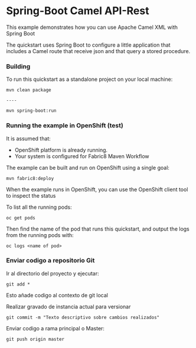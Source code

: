 # Spring-Boot Camel API-Rest

This example demonstrates how you can use Apache Camel XML with Spring Boot

The quickstart uses Spring Boot to configure a little application that includes a Camel route that receive json and that query a stored procedure.

### Building

To run this quickstart as a standalone project on your local machine:


    mvn clean package

    ----

    mvn spring-boot:run

### Running the example in OpenShift (test)

It is assumed that:
- OpenShift platform is already running.
- Your system is configured for Fabric8 Maven Workflow

The example can be built and run on OpenShift using a single goal:

    mvn fabric8:deploy

When the example runs in OpenShift, you can use the OpenShift client tool to inspect the status

To list all the running pods:

    oc get pods

Then find the name of the pod that runs this quickstart, and output the logs from the running pods with:

    oc logs <name of pod>

### Enviar codigo a repositorio Git

Ir al directorio del proyecto y ejecutar:

    git add *

Esto añade codigo al contexto de git local

Realizar gravado de instancia actual para versionar

    git commit -m "Texto descriptivo sobre cambios realizados"

Enviar codigo a rama principal o Master:

    git push origin master